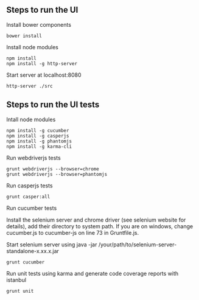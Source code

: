 Steps to run the UI
-------------------

Install bower components

    bower install

Install node modules

    npm install
    npm install -g http-server

Start server at localhost:8080

    http-server ./src

  
Steps to run the UI tests
-------------------------

Intall node modules

    npm install -g cucumber
    npm install -g casperjs
    npm install -g phantomjs
    npm install -g karma-cli

Run webdriverjs tests

    grunt webdriverjs --browser=chrome
    grunt webdriverjs --browser=phantomjs
    
Run casperjs tests

    grunt casper:all
    
Run cucumber tests

Install the selenium server and chrome driver (see selenium website for details), add their directory to system path. If you are on windows, change cucumber.js to cucumber-js on line 73 in Gruntfile.js.

Start selenium server using java -jar /your/path/to/selenium-server-standalone-x.xx.x.jar 

    grunt cucumber
    
Run unit tests using karma and generate code coverage reports with istanbul

    grunt unit